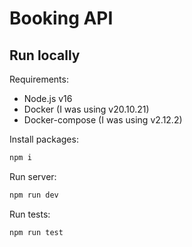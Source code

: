 # Booking API

## Run locally

Requirements:

- Node.js v16
- Docker (I was using v20.10.21)
- Docker-compose (I was using v2.12.2)

Install packages:

```sh
npm i
```

Run server:

```sh
npm run dev
```

Run tests:

```sh
npm run test
```
